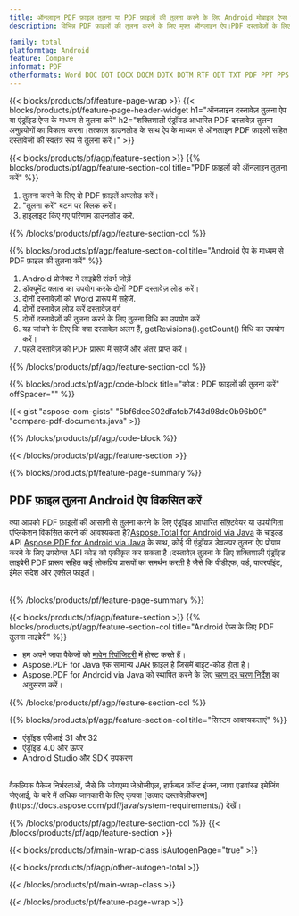 ```yaml
---
title: ऑनलाइन PDF फ़ाइल तुलना या PDF फ़ाइलों की तुलना करने के लिए Android मोबाइल ऐप्स बनाएँ
description: विभिन्न PDF फ़ाइलों की तुलना करने के लिए मुफ्त ऑनलाइन ऐप।PDF दस्तावेज़ों के लिए Android तुलना लाइब्रेरी कोड.

family: total
platformtag: Android
feature: Compare
informat: PDF
otherformats: Word DOC DOT DOCX DOCM DOTX DOTM RTF ODT TXT PDF PPT PPS PPTX POTX PPSX PPTM PPSM POTM ODP PowerPoint
---
```

{{< blocks/products/pf/feature-page-wrap >}}
{{< blocks/products/pf/feature-page-header-widget h1="ऑनलाइन दस्तावेज़ तुलना ऐप या एंड्रॉइड ऐप्स के माध्यम से तुलना करें" h2="शक्तिशाली एंड्रॉयड आधारित PDF दस्तावेज़ तुलना अनुप्रयोगों का विकास करना।तत्काल डाउनलोड के साथ ऐप के माध्यम से ऑनलाइन PDF फ़ाइलों सहित दस्तावेजों की स्वतंत्र रूप से तुलना करें।" >}}


{{< blocks/products/pf/agp/feature-section >}}
{{% blocks/products/pf/agp/feature-section-col title="PDF फ़ाइलों की ऑनलाइन तुलना करें" %}}

1. तुलना करने के लिए दो PDF फ़ाइलें अपलोड करें।
1. "तुलना करें" बटन पर क्लिक करें।
1. हाइलाइट किए गए परिणाम डाउनलोड करें.

{{% /blocks/products/pf/agp/feature-section-col %}}

{{% blocks/products/pf/agp/feature-section-col title="Android ऐप के माध्यम से PDF फ़ाइल की तुलना करें" %}}

1. Android प्रोजेक्ट में लाइब्रेरी संदर्भ जोड़ें
1. डॉक्यूमेंट क्लास का उपयोग करके दोनों PDF दस्तावेज़ लोड करें।
1. दोनों दस्तावेज़ों को Word प्रारूप में सहेजें.
1. दोनों दस्तावेज़ लोड करें दस्तावेज़ वर्ग
1. दोनों दस्तावेज़ों की तुलना करने के लिए तुलना विधि का उपयोग करें
1. यह जांचने के लिए कि क्या दस्तावेज़ अलग हैं, getRevisions().getCount() विधि का उपयोग करें।
1. पहले दस्तावेज़ को PDF प्रारूप में सहेजें और अंतर प्राप्त करें।

{{% /blocks/products/pf/agp/feature-section-col %}}

{{% blocks/products/pf/agp/code-block title="कोड : PDF फ़ाइलों की तुलना करें" offSpacer="" %}}

{{< gist "aspose-com-gists" "5bf6dee302dfafcb7f43d98de0b96b09" "compare-pdf-documents.java" >}}

{{% /blocks/products/pf/agp/code-block %}}

{{< /blocks/products/pf/agp/feature-section >}}

{{% blocks/products/pf/feature-page-summary %}}


<h2>PDF फ़ाइल तुलना Android ऐप विकसित करें</h2>

क्या आपको PDF फ़ाइलों की आसानी से तुलना करने के लिए एंड्रॉइड आधारित सॉफ़्टवेयर या उपयोगिता एप्लिकेशन विकसित करने की आवश्यकता है?[Aspose.Total for Android via Java](https://products.aspose.com/total/hi/android-java/) के चाइल्ड API [Aspose.PDF for Android via Java](https://products.aspose.com/pdf/hi/android-java/) के साथ, कोई भी एंड्रॉयड डेवलपर तुलना ऐप प्रोग्राम करने के लिए उपरोक्त API कोड को एकीकृत कर सकता है।दस्तावेज़ तुलना के लिए शक्तिशाली एंड्रॉइड लाइब्रेरी PDF प्रारूप सहित कई लोकप्रिय प्रारूपों का समर्थन करती है जैसे कि पीडीएफ, वर्ड, पावरपॉइंट, ईमेल संदेश और एक्सेल फाइलें।<br /><br />

{{% /blocks/products/pf/feature-page-summary %}}

{{< blocks/products/pf/agp/feature-section >}}
{{% blocks/products/pf/agp/feature-section-col title="Android ऐप्स के लिए PDF तुलना लाइब्रेरी" %}}

- हम अपने जावा पैकेजों को [मावेन रिपॉजिटरी](https://releases.aspose.com/java/repo/com/aspose/aspose-pdf/) में होस्ट करते हैं। 
- Aspose.PDF for Java एक सामान्य JAR फ़ाइल है जिसमें बाइट-कोड होता है।
- Aspose.PDF for Android via Java को स्थापित करने के लिए [चरण दर चरण निर्देश](https://docs.aspose.com/pdf/java/installation/#install-aspose-pdf-for-java-from-maven-repository) का अनुसरण करें।

{{% /blocks/products/pf/agp/feature-section-col %}}

{{% blocks/products/pf/agp/feature-section-col title="सिस्टम आवश्यकताएं" %}}

- एंड्रॉइड एपीआई 31 और 32
- एंड्रॉइड 4.0 और ऊपर
- Android Studio और SDK उपकरण

<br />
वैकल्पिक पैकेज निर्भरताओं, जैसे कि जोगएम्प जेओजीएल, हार्फबज़ फ़ॉन्ट इंजन, जावा एडवांस्ड इमेजिंग जेएआई, के बारे में अधिक जानकारी के लिए कृपया [उत्पाद दस्तावेज़ीकरण](https://docs.aspose.com/pdf/java/system-requirements/) देखें।

{{% /blocks/products/pf/agp/feature-section-col %}}
{{< /blocks/products/pf/agp/feature-section >}}

{{< blocks/products/pf/main-wrap-class isAutogenPage="true" >}}

{{< blocks/products/pf/agp/other-autogen-total >}}

{{< /blocks/products/pf/main-wrap-class >}}

{{< /blocks/products/pf/feature-page-wrap >}}